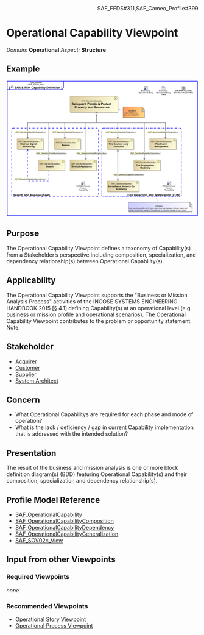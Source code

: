 <div align="right">SAF_FFDS#311,SAF_Cameo_Profile#399</div>

# Operational Capability Viewpoint
*Domain:* **Operational** *Aspect:* **Structure**
## Example
![SAR & FDN Capability Definition](../diagrams/SAR-&-FDN-Capability-Definition.svg)
## Purpose
The Operational Capability Viewpoint defines a taxonomy of Capability(s) from a Stakeholder’s perspective including composition, specialization, and dependency relationship(s) between Operational Capability(s).
## Applicability
The Operational Capability Viewpoint supports the "Business or Mission Analysis Process" activities of the INCOSE SYSTEMS ENGINEERING HANDBOOK 2015 [§ 4.1] defining Capability(s) at an operational level (e.g. business or mission profile and operational scenarios). The Operational Capability Viewpoint contributes to the problem or opportunity statement.
Note:
## Stakeholder
* [Acquirer](../stakeholders.md#Acquirer)
* [Customer](../stakeholders.md#Customer)
* [Supplier](../stakeholders.md#Supplier)
* [System Architect](../stakeholders.md#System-Architect)
## Concern
* What Operational Capabilitys are required for each phase and mode of operation?
* What is the lack / deficiency / gap in current Capability implementation that is addressed with the intended solution?
## Presentation
The result of the business and mission analysis is one or more block definition diagram(s) (BDD) featuring Operational Capability(s) and their composition, specialization and dependency relationship(s).

## Profile Model Reference
* [SAF_OperationalCapability](../stereotypes.md#SAF_OperationalCapability)
* [SAF_OperationalCapabilityComposition](../stereotypes.md#SAF_OperationalCapabilityComposition)
* [SAF_OperationalCapabilityDependency](../stereotypes.md#SAF_OperationalCapabilityDependency)
* [SAF_OperationalCapabilityGeneralization](../stereotypes.md#SAF_OperationalCapabilityGeneralization)
* [SAF_SOV02c_View](../stereotypes.md#SAF_SOV02c_View)
## Input from other Viewpoints
### Required Viewpoints
*none*
### Recommended Viewpoints
* [Operational Story Viewpoint](Operational-Story-Viewpoint.md)
* [Operational Process Viewpoint](Operational-Process-Viewpoint.md)
